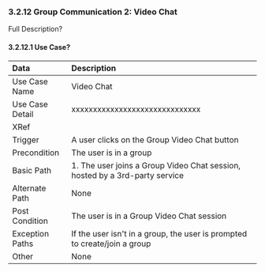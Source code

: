 ### 3.2.12 Group Communication 2: Video Chat

Full Description?

#### 3.2.12.1 Use Case?

| Data          | Description |
|:--------------| :--------------|
|Use Case Name  | Video Chat|
|Use Case Detail| xxxxxxxxxxxxxxxxxxxxxxxxxxxxxx |
|XRef           | |
|Trigger        | A user clicks on the Group Video Chat button|
|Precondition   | The user is in a group|
|Basic Path	    | 1. The user joins a Group Video Chat session, hosted by a 3rd-party service|
|Alternate Path | None|
|Post Condition	| The user is in a Group Video Chat session|
|Exception Paths| If the user isn't in a group, the user is prompted to create/join a group|
|Other		      | None|
